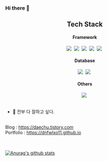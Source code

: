 

### Hi there 👋

<div style='text-align: center'>
<h2>
  Tech Stack
</h2>
<h4>Framework</h4>
<img src="https://img.shields.io/badge/Node.js-339933?style=flat-square&logo=Node.js&logoColor=white"/></a>&nbsp
<img src="https://img.shields.io/badge/Vue.js-CD9FE0?style=flat-square&logo=Vue.js&logoColor=green"/></a>&nbsp 
<img src="https://img.shields.io/badge/Flutter-02569B?style=flat-square&logo=Flutter&logoColor=blue"/></a>&nbsp
<img src="https://img.shields.io/badge/Tensorflow-FF6F00?style=flat-square&logo=Tensorflow&logoColor=white"/></a>&nbsp 
<img src="https://img.shields.io/badge/Flask-000000?style=flat-square&logo=Flask&logoColor=white"/></a>&nbsp
<br />
<h4>Database</h4>
<img src="https://img.shields.io/badge/MySQL-4479A1?style=flat-square&logo=MySQL&logoColor=white"/></a>&nbsp
<img src="https://img.shields.io/badge/MongoDB-47A248?style=flat-square&logo=MongoDB&logoColor=white"/></a>&nbsp
<br />
<h4>Others</h4>
<img src="https://img.shields.io/badge/Docker-02569F?style=flat-square&logo=Docker&logoColor=white"/></a>&nbsp
<br /><br />
</div>

- 🌱 전부 다 잘하고 싶다.
<br /><br />

Blog : https://daechu.tistory.com <br />
Portfolio : https://dnfwlxo11.github.io <br />  
<br />

[![Anurag's github stats](https://github-readme-stats.vercel.app/api?username=dnfwlxo11)](https://github.com/dnfwlxo11)

